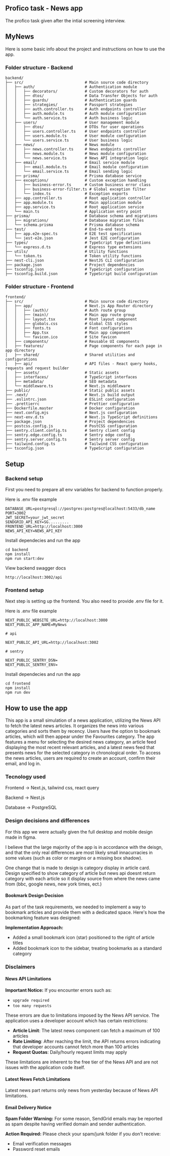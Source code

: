 ## Profico task - News app

The profico task given after the intial screening interview.

## MyNews

Here is some basic info about the project and instructions on how to use the app.

### Folder structure - Backend

```
backend/
├── src/                           # Main source code directory
│   ├── auth/                      # Authentication module
│   │   ├── decorators/            # Custom decorators for auth
│   │   ├── dtos/                  # Data Transfer Objects for auth
│   │   ├── guards/                # Authentication guards
│   │   ├── strategies/            # Passport strategies
│   │   ├── auth.controller.ts     # Auth endpoints controller
│   │   ├── auth.module.ts         # Auth module configuration
│   │   └── auth.service.ts        # Auth business logic
│   ├── users/                     # User management module
│   │   ├── dtos/                  # DTOs for user operations
│   │   ├── users.controller.ts    # User endpoints controller
│   │   ├── users.module.ts        # User module configuration
│   │   └── users.service.ts       # User business logic
│   ├── news/                      # News module
│   │   ├── news.controller.ts     # News endpoints controller
│   │   ├── news.module.ts         # News module configuration
│   │   └── news.service.ts        # News API integration logic
│   ├── email/                     # Email service module
│   │   ├── email.module.ts        # Email module configuration
│   │   └── email.service.ts       # Email sending logic
│   ├── prisma/                    # Prisma database service
│   ├── exceptions/                # Custom exception handling
│   │   ├── business-error.ts      # Custom business error class
│   │   ├── business-error-filter.ts # Global exception filter
│   │   └── index.ts               # Exception exports
│   ├── app.controller.ts          # Root application controller
│   ├── app.module.ts              # Main application module
│   ├── app.service.ts             # Root application service
│   └── main.ts                    # Application entry point
├── prisma/                        # Database schema and migrations
│   ├── migrations/                # Database migration files
│   └── schema.prisma              # Prisma database schema
├── test/                          # End-to-end tests
│   ├── app.e2e-spec.ts            # E2E test specifications
│   └── jest-e2e.json              # Jest E2E configuration
├── types/                         # TypeScript type definitions
│   └── express.d.ts               # Express type extensions
├── utils/                         # Utility functions
│   └── token.ts                   # Token utility functions
├── nest-cli.json                  # NestJS CLI configuration
├── package.json                   # Project dependencies
├── tsconfig.json                  # TypeScript configuration
├── tsconfig.build.json            # TypeScript build configuration
```

### Folder structure - Frontend

```
frontend/
├── src/                           # Main source code directory
│   ├── app/                       # Next.js App Router directory
│   │   ├── (auth)/                # Auth route group
│   │   ├── (main)/                # Main app route group
│   │   ├── layout.tsx             # Root layout component
│   │   ├── globals.css            # Global CSS styles
│   │   ├── fonts.ts               # Font configurations
│   │   ├── App.tsx                # Main app component
│   │   └── favicon.ico            # Site favicon
│   ├── components/                # Reusable UI components
│   ├── features/                  # Page components for each page in app directory
│   ├── shared/                    # Shared utilities and configurations
│   ├── api/                       # API files - React query hooks, requests and request builder
│   ├── assets/                    # Static assets
│   ├── interfaces/                # TypeScript interfaces
│   ├── metadata/                  # SEO metadata
│   └── middleware.ts              # Next.js middleware
├── public/                        # Static public assets
├── .next/                         # Next.js build output
├── .eslintrc.json                 # ESLint configuration
├── .prettierrc                    # Prettier configuration
├── Dockerfile.master              # Docker configuration
├── next.config.mjs                # Next.js configuration
├── next-env.d.ts                  # Next.js TypeScript definitions
├── package.json                   # Project dependencies
├── postcss.config.js              # PostCSS configuration
├── sentry.client.config.ts        # Sentry client config
├── sentry.edge.config.ts          # Sentry edge config
├── sentry.server.config.ts        # Sentry server config
├── tailwind.config.ts             # Tailwind CSS configuration
├── tsconfig.json                  # TypeScript configuration
```

## Setup

### Backend setup

First you need to prepare all env variables for backend to function properly.

Here is .env file example

```
DATABASE_URL=postgresql://postgres:postgres@localhost:5433/db_name
PORT=3002
JWT_SECRET=your_jwt_secret
SENDGRID_API_KEY=SG.........
FRONTEND_URL=http://localhost:3000
NEWS_API_KEY=NEWS_API_KEY
```

Install dependecies and run the app

```
cd backend
npm install
npm run start:dev
```

View backend swagger docs

```
http://localhost:3002/api
```

### Frontend setup

Next step is setting up the frontend. You also need to provide .env file for it.

Here is .env file example

```
NEXT_PUBLIC_WEBSITE_URL=http://localhost:3000
NEXT_PUBLIC_APP_NAME=MyNews

# api

NEXT_PUBLIC_API_URL=http://localhost:3002

# sentry

NEXT_PUBLIC_SENTRY_DSN=
NEXT_PUBLIC_SENTRY_ENV=
```

Install dependecies and run the app

```
cd frontend
npm install
npm run dev
```

## How to use the app

<p>This app is a small simulation of a news application, utilizing the News API to fetch the latest news articles. It organizes the news into various categories and sorts them by recency. Users have the option to bookmark articles, which will then appear under the Favourites category. The app features a menu for selecting the desired news category, an article feed displaying the most recent relevant articles, and a latest news feed that presents news for the selected category in chronological order. To access the news articles, users are required to create an account, confirm their email, and log in.</p>

### Tecnology used

<p>Frontend -> Next.js, tailwind css, react query</p>
<p>Backend -> Nest.js</p>
<p>Database -> PostgreSQL</p>

### Design decisions and differences

For this app we were actually given the full desktop and mobile design made in figma.

I believe that the large majority of the app is in accordance with the deisgn, and that the only real differences are most likely small innacurracies in some values (such as color or margins or a missing box shadow).

One change that is made to design is category display in article card. Design specified to show category of article but news api doesnt return category with each article so it display source from where the news came from (bbc, google news, new york times, ect.)

#### Bookmark Design Decision

As part of the task requirements, we needed to implement a way to bookmark articles and provide them with a dedicated space. Here's how the bookmarking feature was designed:

**Implementation Approach:**

- Added a small bookmark icon (star) positioned to the right of article titles
- Added bookmark icon to the sidebar, treating bookmarks as a standard category

### Disclaimers

#### News API Limitations

**Important Notice:** If you encounter errors such as:

- `upgrade required`
- `too many requests`

These errors are due to limitations imposed by the News API service. The application uses a developer account which has certain restrictions:

- **Article Limit**: The latest news component can fetch a maximum of 100 articles
- **Rate Limiting**: After reaching the limit, the API returns errors indicating that developer accounts cannot fetch more than 100 articles
- **Request Quotas**: Daily/hourly request limits may apply

These limitations are inherent to the free tier of the News API and are not issues with the application code itself.

#### Latest News Fetch Limitations

Latest news part returns only news from yesterday because of News API limitations.

#### Email Delivery Notice

**Spam Folder Warning:** For some reason, SendGrid emails may be reported as spam despite having verified domain and sender authentication.

**Action Required:** Please check your spam/junk folder if you don't receive:

- Email verification messages
- Password reset emails
